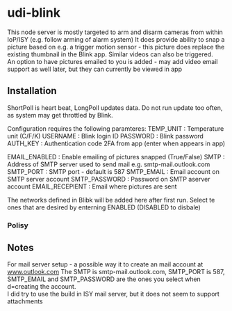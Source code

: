 # udi-blink
This node server is mostly targeted to arm and disarm cameras from within IoP/ISY (e.g. follow arming of alarm system)
It does provide ability to snap a picture based on e.g. a trigger motion sensor - this picture does replace the existing thumbnail in the Blink app.  Similar videos can also be triggered.  
An option to have pictures emailed to you is added - may add video email support as well later, but they can currently be viewed in app
## Installation
ShortPoll is heart beat, LongPoll updates data.  Do not run update too often, as system may get throttled by Blink. 

Configuration requires the following paramteres: 
TEMP_UNIT   : Temperature unit (C/F/K)
USERNAME    : Blink login ID
PASSWORD    : Blink password
AUTH_KEY    : Authentication code 2FA from app (enter when appears in app)

EMAIL_ENABLED   : Enable emailing of pictures snapped (True/False)
SMTP            : Address of SMTP server used to send mail e.g. smtp-mail.outlook.com
SMTP_PORT       : SMTP port - default is 587
SMTP_EMAIL      : Email account on SMTP server account
SMTP_PASSWORD   : Password on SMTP aserver account
EMAIL_RECEPIENT : Email where pictures are sent

The networks defined in Blibk will be added here after first run.  Select te ones that are desired by enterning ENABLED (DISABLED to disbale)

### Polisy

## Notes 
For mail server setup - a possible way it to create an mail account at www.outlook.com
The SMTP is smtp-mail.outlook.com, SMTP_PORT is 587, SMTP_EMAIL and SMTP_PASSWORD are the ones you select when d=creating the account.  
I did try to use the build in ISY mail server, but it does not seem to support attachments